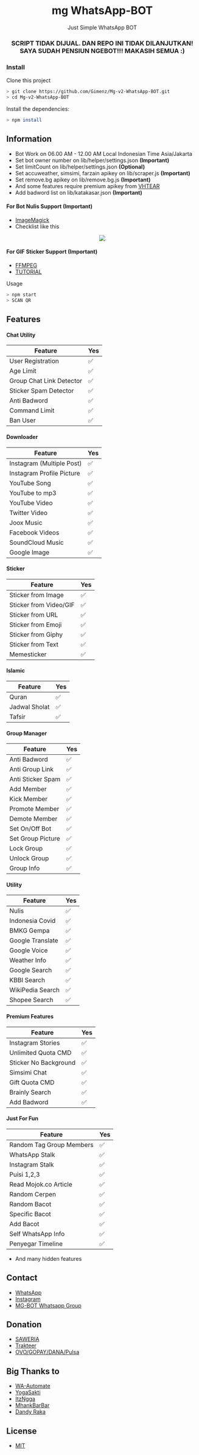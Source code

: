 <h1 align="center">mg WhatsApp-BOT</h1>
<p align="center">Just Simple WhatsApp BOT</p>
<h3 align="center">SCRIPT TIDAK DIJUAL. DAN REPO INI TIDAK DILANJUTKAN! SAYA SUDAH PENSIUN NGEBOT!!! MAKASIH SEMUA :)</h3>

### Install
Clone this project
```bash
> git clone https://github.com/Gimenz/Mg-v2-WhatsApp-BOT.git
> cd Mg-v2-WhatsApp-BOT
```

Install the dependencies:
```bash
> npm install
```

## Information
- Bot Work on 06.00 AM - 12.00 AM Local Indonesian Time Asia/Jakarta
- Set bot owner number on lib/helper/settings.json **(Important)**
- Set limitCount  on lib/helper/settings.json **(Optional)**
- Set accuweather, simsimi, farzain apikey on lib/scraper.js **(Important)**
- Set remove.bg apikey on lib/remove.bg.js **(Important)**
- And some features require premium apikey from [VHTEAR](https://api.vhtear.com/)
- Add badword list on lib/katakasar.json **(Important)**


#### For Bot Nulis Support **(Important)**
- [ImageMagick](https://bit.ly/3faAi8l)
- Checklist like this
<p align="center">
<img src="https://raw.githubusercontent.com/Gimenz/Mg-v2-WhatsApp-BOT/master/.github/imagemagic.png"/>
</p>

#### For GIF Sticker Support **(Important)**
- [FFMPEG](https://ffmpeg.org/download.html)
- [TUTORIAL](https://video.stackexchange.com/questions/20495/how-do-i-set-up-and-use-ffmpeg-in-windows)

Usage
```bash
> npm start
> SCAN QR
```

## Features
#### Chat Utility
| Feature |Yes|
| ------------- | ------------- |
| User Registration |✅|
| Age Limit |✅|
| Group Chat Link Detector|✅|
| Sticker Spam Detector |✅|
| Anti Badword |✅|
| Command Limit |✅|
| Ban User |✅|

#### Downloader
| Feature |Yes|
| ------------- | ------------- |
| Instagram (Multiple Post) |✅|
| Instagram Profile Picture |✅|
| YouTube Song |✅|
| YouTube to mp3|✅|
| YouTube Video |✅|
| Twitter Video |✅|
| Joox Music |✅|
| Facebook Videos |✅|
| SoundCloud Music |✅|
| Google Image |✅|
#### Sticker
| Feature |Yes|
| ------------- | ------------- |
| Sticker from Image |✅|
| Sticker from Video/GIF |✅|
| Sticker from URL |✅|
| Sticker from Emoji|✅|
| Sticker from Giphy |✅|
| Sticker from Text |✅|
| Memesticker |✅|
#### Islamic
| Feature |Yes|
| ------------- | ------------- |
| Quran |✅|
| Jadwal Sholat |✅|
| Tafsir |✅|
#### Group Manager
| Feature |Yes|
| ------------- | ------------- |
| Anti Badword |✅|
| Anti Group Link |✅|
| Anti Sticker Spam |✅|
| Add Member|✅|
| Kick Member |✅|
| Promote Member |✅|
| Demote Member |✅|
| Set On/Off Bot |✅|
| Set Group Picture |✅|
| Lock Group |✅|
| Unlock Group |✅|
| Group Info |✅|
#### Utility
| Feature |Yes|
| ------------- | ------------- |
| Nulis |✅|
| Indonesia Covid |✅|
| BMKG Gempa |✅|
| Google Translate|✅|
| Google Voice |✅|
| Weather Info |✅|
| Google Search |✅|
| KBBI Search |✅|
| WikiPedia Search |✅|
| Shopee Search |✅|
#### Premium Features
| Feature |Yes|
| ------------- | ------------- |
| Instagram Stories |✅|
| Unlimited Quota CMD |✅|
| Sticker No Background |✅|
| Simsimi Chat |✅|
| Gift Quota CMD |✅|
| Brainly Search |✅|
| Add Badword |✅|
#### Just For Fun
| Feature |Yes|
| ------------- | ------------- |
| Random Tag Group Members |✅|
| WhatsApp Stalk |✅|
| Instagram Stalk |✅|
| Puisi 1,2,3|✅|
| Read Mojok.co Article |✅|
| Random Cerpen |✅|
| Random Bacot |✅|
| Specific Bacot |✅|
| Add Bacot |✅|
| Self WhatsApp Info |✅|
| Penyegar Timeline |✅|

- And many hidden features
## Contact
- [WhatsApp](https://wa.me/6285236189413)
- [Instagram](https://www.instagram.com/gimenz.id)
- [MG-BOT Whatsapp Group](https://chat.whatsapp.com/GEr9NMYc53z2NIvSVpN62o)

## Donation
- [SAWERIA](https://saweria.co/masgimenz)
- [Trakteer](https://trakteer.id/gimenz)
- [OVO/GOPAY/DANA/Pulsa](085236189413)

## Big Thanks to
- [WA-Automate](https://github.com/open-wa/wa-automate-nodejs)
- [YogaSakti](https://github.com/YogaSakti/imageToSticker)
- [ItzNgga](https://github.com/ItzNgga/wa-bot.js)
- [MhankBarBar](https://github.com/MhankBarBar/whatsapp-bot)
- [Dandy Raka](https://github.com/dandyraka/NoBadWord)

## License
- [MIT](/LICENSE)
